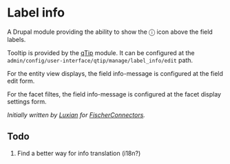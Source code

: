 # Label info

A Drupal module providing the ability to show the ⓘ icon above the field labels.

Tooltip is provided by the [qTip](https://www.drupal.org/project/qtip) module. It can be configured at the `admin/config/user-interface/qtip/manage/label_info/edit` path.

For the entity view displays, the field info-message is configured at the field edit form.

For the facet filtes, the field info-message is configured at the facet display settings form.

_Initially written by [Luxian](https://github.com/Luxian) for [FischerConnectors](http://www.fischerconnectors.com/)._

## Todo

1. Find a better way for info translation (i18n?)
